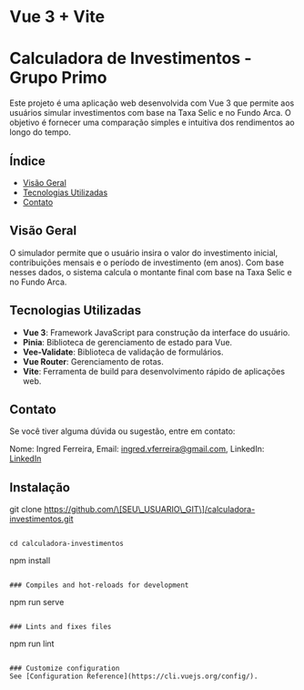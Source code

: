 # Vue 3 + Vite
# Calculadora de Investimentos - Grupo Primo

Este projeto é uma aplicação web desenvolvida com Vue 3 que permite aos usuários simular investimentos com base na Taxa Selic e no Fundo Arca. O objetivo é fornecer uma comparação simples e intuitiva dos rendimentos ao longo do tempo.

## Índice

- [Visão Geral](#visão-geral)
- [Tecnologias Utilizadas](#tecnologias-utilizadas)
- [Contato](#contato)

## Visão Geral

O simulador permite que o usuário insira o valor do investimento inicial, contribuições mensais e o período de investimento (em anos). Com base nesses dados, o sistema calcula o montante final com base na Taxa Selic e no Fundo Arca.

## Tecnologias Utilizadas

- **Vue 3**: Framework JavaScript para construção da interface do usuário.
- **Pinia**: Biblioteca de gerenciamento de estado para Vue.
- **Vee-Validate**: Biblioteca de validação de formulários.
- **Vue Router**: Gerenciamento de rotas.
- **Vite**: Ferramenta de build para desenvolvimento rápido de aplicações web.

## Contato
Se você tiver alguma dúvida ou sugestão, entre em contato:

Nome: Ingred Ferreira,
Email: ingred.vferreira@gmail.com,
LinkedIn: [LinkedIn](https://www.linkedin.com/in/ingred-ferreira-570a4b199/)

## Instalação
git clone https://github.com/\[SEU\_USUARIO\_GIT\]/calculadora-investimentos.git
```

cd calculadora-investimentos
```
npm install
```

### Compiles and hot-reloads for development
```
npm run serve
```

### Lints and fixes files
```
npm run lint
```

### Customize configuration
See [Configuration Reference](https://cli.vuejs.org/config/).


